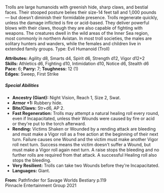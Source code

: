Trolls are large humanoids with greenish hide, sharp claws, and bestial faces. Their stooped posture belies their size-14 feet tall and 1,000 pounds — but doesn’t diminish their formidable presence. Trolls regenerate quickly, unless the damage inflicted is fire or acid-based. They deliver powerful blows with their claws, though they are also capable of fighting with weapons. The creatures dwell in the wild areas of the Inner Sea region, most commonly in northern Avistan. In most troll societies, the males are solitary hunters and wanders, while the females and children live in extended family groups. Type: Evil Humanoid (Troll)

**Attributes:** Agility d8, Smarts d4, Spirit d6, Strength d12, Vigor d12+2  
**Skills:** Athletics d6, Fighting d10, Intimidation d10, Notice d6, Stealth d6  
**Pace:** 6; **Parry:** 7; **Toughness:** 12 (1)  
**Edges:** Sweep, First Strike  

##### Special Abilities

-   **Ancestry (Giant):** Night Vision, Reach 1, Size 2, Swat.
-   **Armor +1:** Rubbery hide.
-   **Bite/Claws:** Str+d6, AP 2.
-   **Fast Regeneration:** Trolls may attempt a natural healing roll every round, even if Incapacitated, unless their Wounds were caused by fire or acid or they're put to the torch afterward.
-   **Rending:** Victims Shaken or Wounded by a rending attack are bleeding and must make a Vigor roll as a free action at the beginning of their next turn. Failure causes one Wound and the victim must make another Vigor roll next turn. Success means the victim doesn't suffer a Wound, but must make a Vigor roll again next turn. A raise stops the bleeding and no further rolls are required from that attack. A successful Healing roll also stops the bleeding.
-   **Very Resilient:** Trolls can take two Wounds before they're Incapacitated.
-   **Languages:** Giant.

**From:** Pathfinder for Savage Worlds Bestiary p.119  
Pinnacle Entertainment Group 2021